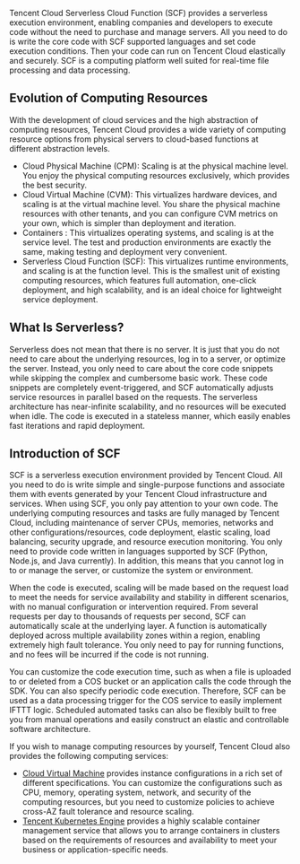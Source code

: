 Tencent Cloud Serverless Cloud Function (SCF) provides a serverless execution environment, enabling companies and developers to execute code without the need to purchase and manage servers. All you need to do is write the core code with SCF supported languages and set code execution conditions. Then your code can run on Tencent Cloud elastically and securely. SCF is a computing platform well suited for real-time file processing and data processing. 

## Evolution of Computing Resources
With the development of cloud services and the high abstraction of computing resources, Tencent Cloud provides a wide variety of computing resource options from physical servers to cloud-based functions at different abstraction levels.

- Cloud Physical Machine (CPM): Scaling is at the physical machine level. You enjoy the physical computing resources exclusively, which provides the best security.
- Cloud Virtual Machine (CVM): This virtualizes hardware devices, and scaling is at the virtual machine level. You share the physical machine resources with other tenants, and you can configure CVM metrics on your own, which is simpler than deployment and iteration.
- Containers : This virtualizes operating systems, and scaling is at the service level. The test and production environments are exactly the same, making testing and deployment very convenient.
- Serverless Cloud Function (SCF): This virtualizes runtime environments, and scaling is at the function level. This is the smallest unit of existing computing resources, which features full automation, one-click deployment, and high scalability, and is an ideal choice for lightweight service deployment.

## What Is Serverless?

Serverless does not mean that there is no server. It is just that you do not need to care about the underlying resources, log in to a server, or optimize the server. Instead, you only need to care about the core code snippets while skipping the complex and cumbersome basic work. These code snippets are completely event-triggered, and SCF automatically adjusts service resources in parallel based on the requests. The serverless architecture has near-infinite scalability, and no resources will be executed when idle. The code is executed in a stateless manner, which easily enables fast iterations and rapid deployment.

## Introduction of SCF

SCF is a serverless execution environment provided by Tencent Cloud. All you need to do is write simple and single-purpose functions and associate them with events generated by your Tencent Cloud infrastructure and services.
When using SCF, you only pay attention to your own code. The underlying computing resources and tasks are fully managed by Tencent Cloud, including maintenance of server CPUs, memories, networks and other configurations/resources, code deployment, elastic scaling, load balancing, security upgrade, and resource execution monitoring. You only need to provide code written in languages supported by SCF (Python, Node.js, and Java currently). In addition, this means that you cannot log in to or manage the server, or customize the system or environment.

When the code is executed, scaling will be made based on the request load to meet the needs for service availability and stability in different scenarios, with no manual configuration or intervention required. From several requests per day to thousands of requests per second, SCF can automatically scale at the underlying layer. A function is automatically deployed across multiple availability zones within a region, enabling extremely high fault tolerance. You only need to pay for running functions, and no fees will be incurred if the code is not running.

You can customize the code execution time, such as when a file is uploaded to or deleted from a COS bucket or an application calls the code through the SDK. You can also specify periodic code execution. Therefore, SCF can be used as a data processing trigger for the COS service to easily implement IFTTT logic. Scheduled automated tasks can also be flexibly built to free you from manual operations and easily construct an elastic and controllable software architecture.

If you wish to manage computing resources by yourself, Tencent Cloud also provides the following computing services:

- [Cloud Virtual Machine](https://intl.cloud.tencent.com/product/cvm) provides instance configurations in a rich set of different specifications. You can customize the configurations such as CPU, memory, operating system, network, and security of the computing resources, but you need to customize policies to achieve cross-AZ fault tolerance and resource scaling.
- [Tencent Kubernetes Engine](https://intl.cloud.tencent.com/product/tke) provides a highly scalable container management service that allows you to arrange containers in clusters based on the requirements of resources and availability to meet your business or application-specific needs.
